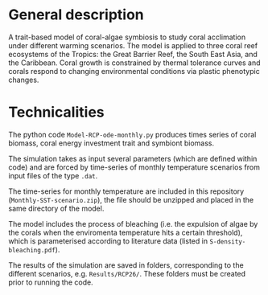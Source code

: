 # General description

A trait-based model of coral-algae symbiosis to study coral acclimation under different warming scenarios. The model is applied to three coral reef ecosystems of the Tropics: the Great Barrier Reef, the South East Asia, and the Caribbean. Coral growth is constrained by thermal tolerance curves and corals respond to changing environmental conditions via plastic phenotypic changes.


# Technicalities

The python code `Model-RCP-ode-monthly.py` produces times series of coral biomass, coral energy investment trait and symbiont biomass. 

The simulation takes as input several parameters (which are defined within code) and are forced by time-series of monthly temperature scenarios from input files of the type `.dat`.

The time-series for monthly temperature are included in this repository (`Monthly-SST-scenario.zip`), the file should be unzipped and placed in the same directory of the model. 

The model includes the process of bleaching (i.e. the expulsion of algae by the corals when the enviromenta temperature hits a certain threshold), which is parameterised according to literature data (listed in `S-density-bleaching.pdf`).

The results of the simulation are saved in folders, corresponding to the different scenarios, e.g. `Results/RCP26/`. These folders must be created prior to running the code. 
